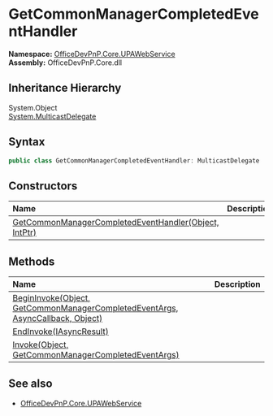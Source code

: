 # GetCommonManagerCompletedEventHandler
  

**Namespace:** [OfficeDevPnP.Core.UPAWebService](OfficeDevPnP.Core.UPAWebService.md)  
**Assembly:** OfficeDevPnP.Core.dll  
## Inheritance Hierarchy
System.Object  
    [System.MulticastDelegate](System.MulticastDelegate.md)
## Syntax
```C#
public class GetCommonManagerCompletedEventHandler: MulticastDelegate
```
## Constructors
|**Name**|**Description**|
|:-----|:-----|
| [GetCommonManagerCompletedEventHandler(Object, IntPtr)](OfficeDevPnP.Core.UPAWebService.GetCommonManagerCompletedEventHandler.ctor1.md) | 
## Methods
|**Name**|**Description**|
|:-----|:-----|
| [BeginInvoke(Object, GetCommonManagerCompletedEventArgs, AsyncCallback, Object)](OfficeDevPnP.Core.UPAWebService.GetCommonManagerCompletedEventHandler.ec2c1e18.md) | 
| [EndInvoke(IAsyncResult)](OfficeDevPnP.Core.UPAWebService.GetCommonManagerCompletedEventHandler.c9867657.md) | 
| [Invoke(Object, GetCommonManagerCompletedEventArgs)](OfficeDevPnP.Core.UPAWebService.GetCommonManagerCompletedEventHandler.874ac70a.md) | 
## See also
- [OfficeDevPnP.Core.UPAWebService](OfficeDevPnP.Core.UPAWebService.md)
